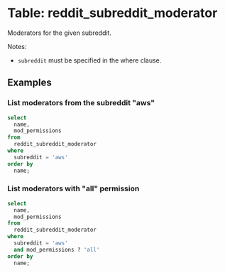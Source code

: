 # Table: reddit_subreddit_moderator

Moderators for the given subreddit.

Notes:
* `subreddit` must be specified in the where clause.

## Examples

### List moderators from the subreddit "aws"

```sql
select
  name,
  mod_permissions
from
  reddit_subreddit_moderator
where
  subreddit = 'aws'
order by
  name;
```

### List moderators with "all" permission

```sql
select
  name,
  mod_permissions
from
  reddit_subreddit_moderator
where
  subreddit = 'aws'
  and mod_permissions ? 'all'
order by
  name;
```

